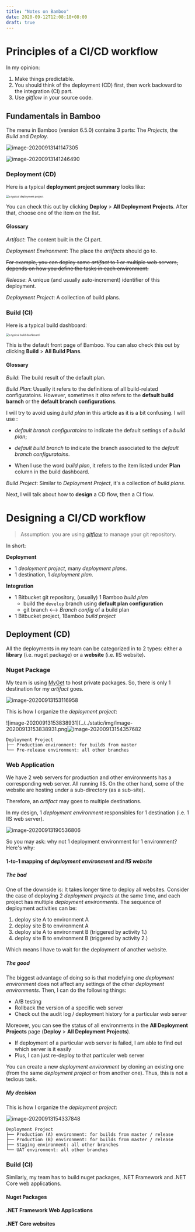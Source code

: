 ```yaml
---
title: "Notes on Bamboo"
date: 2020-09-12T12:08:18+08:00
draft: true
---
```


# Principles of a CI/CD workflow

In my opinion:

1. Make things predictable.
2. You should think of the deployment (CD) first, then work backward to the integration (CI) part.
3. Use *gitflow* in your source code.

## Fundamentals in Bamboo

The menu in Bamboo (version 6.5.0) contains 3 parts: The *Projects*, the *Build* and *Deploy*.

![image-20200913141147305](../../static/img/image-20200913141147305.png)

![image-20200913141246490](../../static/img/image-20200913141246490.png)



### Deployment (CD)

Here is a typical **deployment project summary** looks like:

<img src="../../static/img/image-20200913132645203.png" alt="a typical deployment project" style="zoom:50%;" />

You can check this out by clicking **Deploy** > **All Deployment Projects**. After that, choose one of the item on the list.

#### Glossary

*Artifact*: The content built in the CI part.

*Deployment Environment*: The place the *artifacts* should go to.

~~For example, you can deploy same *artifact* to 1  or multiple web servers, depends on how you define the tasks in each environment.~~

*Release*: A unique (and usually auto-increment) identifier of this deployment.

*Deployment Project*: A collection of build plans.

### Build (CI)

Here is a typical build dashboard:

<img src="../../static/img/image-20200913130048805.png" alt="a typical build dashboard" style="zoom:50%;" />

This is the default front page of Bamboo. You can also check this out by clicking **Build** > **All Build Plans**.

#### Glossary

*Build*: The build result of the default plan.

*Build Plan*: Usually it refers to the definitions of all build-related configuratoins. However, sometimes it *also* refers to the **default build barnch** or the **default branch configurations**.

I will try to avoid using *build plan* in this article as it is a bit confusing. I will use :

- *default branch configuratoins* to indicate the default settings of a *build plan*;

- *default build branch* to indicate the branch associated to the *default branch configuratoins*.
- When I use the word *build plan*, it refers to the item listed under **Plan** column in the build dashboard.

*Build Project*: Similar to *Deployment Project*, it's a collection of *build plans*.



Next, I will talk about how to **design** a CD flow, then a CI flow.

# Designing a CI/CD workflow

> Assumption: you are using [*gitflow*](https://datasift.github.io/gitflow/IntroducingGitFlow.html) to manage your git repository.

In short:

**Deployment**

- 1 *deoloyment project*, many *deployment plans*.
- 1 destination, 1 *deployment plan*.

**Integration**

- 1 Bitbucket git repository, (usually) 1 Bamboo *build plan*
  - build the `develop` branch using **default plan configuration**
  - git branch <--> *Branch config* of a build plan
- 1 Bitbucket project,  1Bamboo *build project*

## Deployment (CD)

All the deployments in my team can be categorized in to 2 types: either a **library** (i.e. nuget package) or a **website** (i.e. IIS website).

### Nuget Package

My team is using [MyGet](https://myget.org/) to host private packages. So, there is only 1 destination for my *artifact* goes.

![image-20200913153116958](../../static/img/image-20200913153116958.png)

This is how I organize the *deployment project*:

![image-20200913153838931](../../static/img/image-20200913153838931.png![image-20200913154357682](../../static/img/image-20200913154357682.png)

```
Deployment Project
├── Production environment: for builds from master
└── Pre-release environment: all other branches
```



### Web Application

We have 2 web servers for production and other environments has a corresponding web server. All running IIS. On the other hand, some of the website are hosting under a sub-directory (as a sub-site).

Therefore, an *artifact* may goes to multiple destinations.

In my design, 1 *deployment environment* responsibles for 1 destination (i.e. 1 IIS web server).

![image-20200913190536806](../../static/img/image-20200913190536806.png)

So you may ask: why not 1 deployment environment for 1 environment? Here's why:

#### 1-to-1 mapping of *deployment environment* and *IIS website*


##### The bad

One of the downside is: It takes longer time to deploy all websites. Consider the case of deploying 2 *deployment projects* at the same time, and each project has multiple *deployment environments*. The sequence of deployment activities can be:

1. deploy site A to environment A 
2. deploy site B to environment A
3. deploy site A to environment B (triggered by activity 1.)
4. deploy site B to environment B (triggered by activity 2.)

Which means I have to wait for the deployment of another website.

##### The good

The biggest advantage of doing so is that modefying one *deployment environment* does not affect any settings of the other *deployment environments*. Then, I can do the following things:

- A/B testing
- Rollback the version of a specific web server
- Check out the audit log / deployment history for a particular web server

Moreover, you can see the status of all environments in the **All Deployment Projects** page (**Deploy** > **All Deployment Projects**).

- If deployment of a particular web server is failed, I am able to find out which server is it easily
- Plus, I can just re-deploy to that particuler web server

You can create a new *deployment environment* by cloning an existing one (from the same *deployment project* or from another one). Thus, this is not a tedious task.

##### My decision

This is how I organize the *deployment project*:

![image-20200913154337848](../../static/img/image-20200913154337848.png)

```
Deployment Project
├── Production (A) environment: for builds from master / release
├── Production (B) environment: for builds from master / release
├── Staging environment: all other branches
└── UAT environment: all other branches
```

### Build (CI)

Similarly, my team has to build nuget packages, .NET Framework and .NET Core web applications.

#### Nuget Packages

#### .NET Framework Web Applications

#### .NET Core websites

